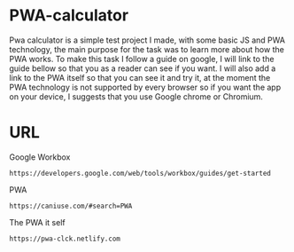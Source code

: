 # PWA-calculator


Pwa calculator is a simple test project I made, with some basic JS and PWA technology, the main purpose for the task was to learn more about how the PWA works. To make this task I follow a guide on google, I will link to the guide bellow so that you as a reader can see if you want. I will also add a link to the PWA itself so that you can see it and try it, at the moment the PWA technology is not supported by every browser so if you want the app on your device, I suggests that you use Google chrome or Chromium. 



# URL

  Google Workbox
  
    https://developers.google.com/web/tools/workbox/guides/get-started
  
  PWA
  
    https://caniuse.com/#search=PWA 
    
  
  The PWA it self
  
    https://pwa-clck.netlify.com 
